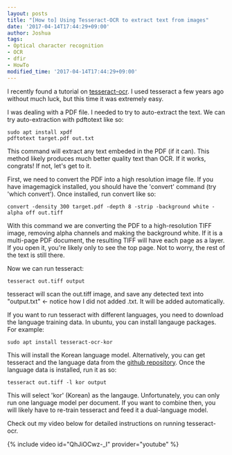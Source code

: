 ```yaml
---
layout: posts
title: "[How to] Using Tesseract-OCR to extract text from images"
date: '2017-04-14T17:44:29+09:00'
author: Joshua
tags:
- Optical character recognition
- OCR
- dfir
- HowTo
modified_time: '2017-04-14T17:44:29+09:00'
---
```

I recently found a tutorial on [tesseract-ocr](https://diging.atlassian.net/wiki/display/DCH/Tutorial%3A+Text+Extraction+and+OCR+with+Tesseract+and+ImageMagick). I used tesseract a few years ago without much luck, but this time it was extremely easy.

I was dealing with a PDF file. I needed to try to auto-extract the text. We can try auto-extraction with pdftotext like so:

````
sudo apt install xpdf
pdftotext target.pdf out.txt
````

This command will extract any text embeded in the PDF (if it can). This method likely produces much better quality text than OCR. If it works, congrats! If not, let's get to it.

First, we need to convert the PDF into a high resolution image file. If you have imagemagick installed, you should have the 'convert' command (try 'which convert'). Once installed, run convert like so:

````
convert -density 300 target.pdf -depth 8 -strip -background white -alpha off out.tiff
````

With this command we are converting the PDF to a high-resolution TIFF image, removing alpha channels and making the background white. If it is a multi-page PDF document, the resulting TIFF will have each page as a layer. If you open it, you're likely only to see the top page. Not to worry, the rest of the text is still there.

Now we can run tesseract:

````
tesseract out.tiff output
````

tesseract will scan the out.tiff image, and save any detected text into "output.txt" <- notice how I did not added .txt. It will be added automatically.

If you want to run tesseract with different languages, you need to download the language training data. In ubuntu, you can install langauge packages. For example:

````
sudo apt install tesseract-ocr-kor
````

This will install the Korean language model. Alternatively, you can get tesseract and the language data from the [github repository](https://github.com/tesseract-ocr). Once the language data is installed, run it as so:

````
tesseract out.tiff -l kor output
````

This will select 'kor' (Korean) as the langauge. Unfortunately, you can only run one language model per document. If you want to combine then, you will likely have to re-train tesseract and feed it a dual-language model.

Check out my video below for detailed instructions on running tesseract-ocr.

{% include video id="QhJiOCwz-_I" provider="youtube" %}
